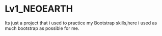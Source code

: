 # Lv1_NEOEARTH
Its just a project that i used to practice my Bootstrap skills,here i used as much bootstrap as possible for me.
